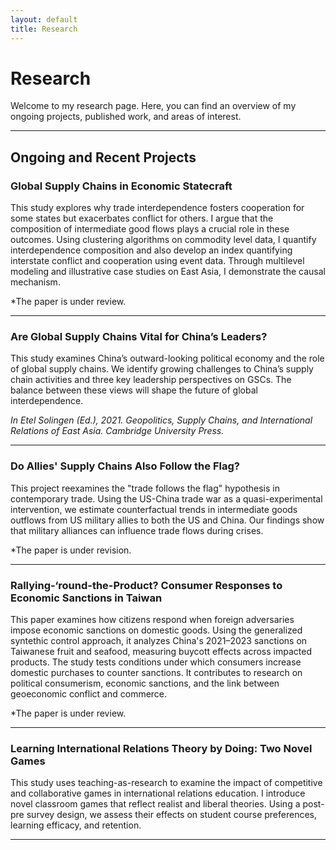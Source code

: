 ```yaml
---
layout: default
title: Research
---
```


# Research

Welcome to my research page. Here, you can find an overview of my ongoing projects, published work, and areas of interest.

---

## Ongoing and Recent Projects

### Global Supply Chains in Economic Statecraft

This study explores why trade interdependence fosters cooperation for some states but exacerbates conflict for others. I argue that the composition of intermediate good flows plays a crucial role in these outcomes. Using clustering algorithms on commodity level data, I quantify interdependence composition and also develop an index quantifying interstate conflict and cooperation using event data. Through multilevel modeling and illustrative case studies on East Asia, I demonstrate the causal mechanism.

*The paper is under review.

---

### Are Global Supply Chains Vital for China’s Leaders?

This study examines China’s outward-looking political economy and the role of global supply chains. We identify growing challenges to China’s supply chain activities and three key leadership perspectives on GSCs. The balance between these views will shape the future of global interdependence.

*In Etel Solingen (Ed.), 2021. Geopolitics, Supply Chains, and International Relations of East Asia. Cambridge University Press.*

---

### Do Allies' Supply Chains Also Follow the Flag?

This project reexamines the "trade follows the flag" hypothesis in contemporary trade. Using the US-China trade war as a quasi-experimental intervention, we estimate counterfactual trends in intermediate goods outflows from US military allies to both the US and China. Our findings show that military alliances can influence trade flows during crises. 

*The paper is under revision.

---

### Rallying-‘round-the-Product? Consumer Responses to Economic Sanctions in Taiwan

This paper examines how citizens respond when foreign adversaries impose economic sanctions on domestic goods. Using the generalized syntethic control approach, it analyzes China's 2021–2023 sanctions on Taiwanese fruit and seafood, measuring buycott effects across impacted products. The study tests conditions under which consumers increase domestic purchases to counter sanctions. It contributes to research on political consumerism, economic sanctions, and the link between geoeconomic conflict and commerce.

*The paper is under review.

---

### Learning International Relations Theory by Doing: Two Novel Games

This study uses teaching-as-research to examine the impact of competitive and collaborative games in international relations education. I introduce novel classroom games that reflect realist and liberal theories. Using a post-pre survey design, we assess their effects on student course preferences, learning efficacy, and retention.

---
